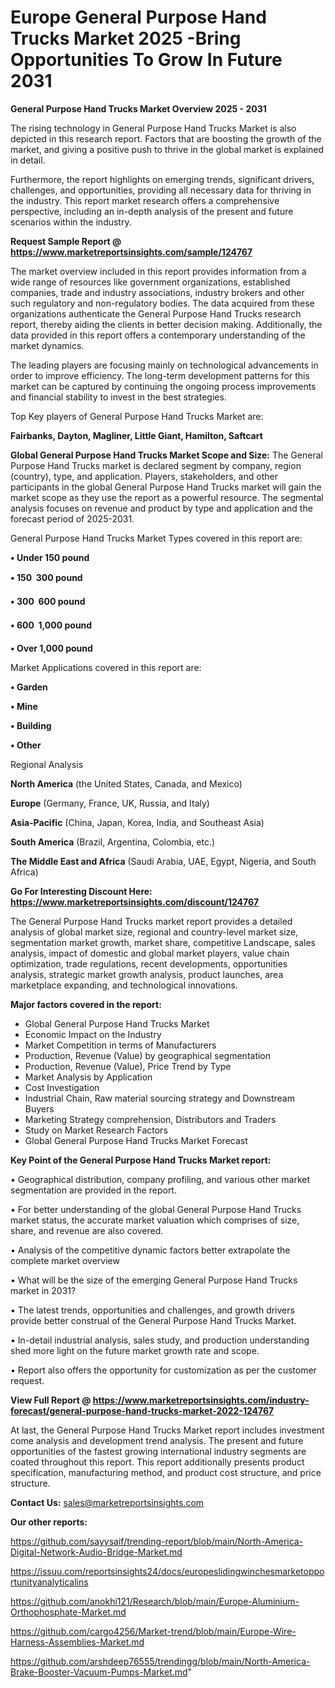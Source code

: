 # Europe General Purpose Hand Trucks Market 2025 -Bring Opportunities To Grow In Future 2031

<Strong> General Purpose Hand Trucks Market Overview 2025 - 2031</strong>

The rising technology in General Purpose Hand Trucks Market is also depicted in this research report. Factors that are boosting the growth of the market, and giving a positive push to thrive in the global market is explained in detail.

Furthermore, the report highlights on emerging trends, significant drivers, challenges, and opportunities, providing all necessary data for thriving in the industry. This report market research offers a comprehensive perspective, including an in-depth analysis of the present and future scenarios within the industry.

<strong>Request Sample Report @ <a href=https://www.marketreportsinsights.com/sample/124767>https://www.marketreportsinsights.com/sample/124767</a></strong>

The market overview included in this report provides information from a wide range of resources like government organizations, established companies, trade and industry associations, industry brokers and other such regulatory and non-regulatory bodies. The data acquired from these organizations authenticate the General Purpose Hand Trucks research report, thereby aiding the clients in better decision making. Additionally, the data provided in this report offers a contemporary understanding of the market dynamics.

The leading players are focusing mainly on technological advancements in order to improve efficiency. The long-term development patterns for this market can be captured by continuing the ongoing process improvements and financial stability to invest in the best strategies.

Top Key players of General Purpose Hand Trucks Market are:

<strong>Fairbanks, Dayton, Magliner, Little Giant, Hamilton, Saftcart</strong>

<strong><b>Global General Purpose Hand Trucks Market Scope and Size:</b></strong>
The General Purpose Hand Trucks market is declared segment by company, region (country), type, and application. Players, stakeholders, and other participants in the global General Purpose Hand Trucks market will gain the market scope as they use the report as a powerful resource. The segmental analysis focuses on revenue and product by type and application and the forecast period of 2025-2031.

General Purpose Hand Trucks Market Types covered in this report are:

<strong>• Under 150 pound

• 150  300 pound

• 300  600 pound

• 600  1,000 pound

• Over 1,000 pound</strong>

Market Applications covered in this report are:

<strong>• Garden

• Mine

• Building

• Other</strong> 

Regional Analysis

<strong>North America</strong> (the United States, Canada, and Mexico)

<strong>Europe</strong> (Germany, France, UK, Russia, and Italy)

<strong>Asia-Pacific</strong> (China, Japan, Korea, India, and Southeast Asia)

<strong>South America</strong> (Brazil, Argentina, Colombia, etc.)

<strong>The Middle East and Africa</strong> (Saudi Arabia, UAE, Egypt, Nigeria, and South Africa)

<strong>Go For Interesting Discount Here: <a href=https://www.marketreportsinsights.com/discount/124767>https://www.marketreportsinsights.com/discount/124767</a></strong>

The General Purpose Hand Trucks market report provides a detailed analysis of global market size, regional and country-level market size, segmentation market growth, market share, competitive Landscape, sales analysis, impact of domestic and global market players, value chain optimization, trade regulations, recent developments, opportunities analysis, strategic market growth analysis, product launches, area marketplace expanding, and technological innovations.

<strong><b>Major factors covered in the report:</b></strong>
<ul>
  <li>Global General Purpose Hand Trucks Market </li>
  <li>Economic Impact on the Industry</li>
  <li>Market Competition in terms of Manufacturers</li>
  <li>Production, Revenue (Value) by geographical segmentation</li>
  <li>Production, Revenue (Value), Price Trend by Type</li>
  <li>Market Analysis by Application</li>
  <li>Cost Investigation</li>
  <li>Industrial Chain, Raw material sourcing strategy and Downstream Buyers</li>
  <li>Marketing Strategy comprehension, Distributors and Traders</li>
  <li>Study on Market Research Factors</li>
  <li>Global General Purpose Hand Trucks Market Forecast</li>
</ul>

<strong><b>Key Point of the General Purpose Hand Trucks Market report:</b></strong>

• Geographical distribution, company profiling, and various other market segmentation are provided in the report.

• For better understanding of the global General Purpose Hand Trucks market status, the accurate market valuation which comprises of size, share, and revenue are also covered.

• Analysis of the competitive dynamic factors better extrapolate the complete market overview

• What will be the size of the emerging General Purpose Hand Trucks market in 2031?

• The latest trends, opportunities and challenges, and growth drivers provide better construal of the General Purpose Hand Trucks Market.

• In-detail industrial analysis, sales study, and production understanding shed more light on the future market growth rate and scope.

• Report also offers the opportunity for customization as per the customer request.

<strong><b>View Full Report @ <a href=https://www.marketreportsinsights.com/industry-forecast/general-purpose-hand-trucks-market-2022-124767>https://www.marketreportsinsights.com/industry-forecast/general-purpose-hand-trucks-market-2022-124767</a></b></strong>


At last, the General Purpose Hand Trucks Market report includes investment come analysis and development trend analysis. The present and future opportunities of the fastest growing international industry segments are coated throughout this report. This report additionally presents product specification, manufacturing method, and product cost structure, and price structure.

<strong>Contact Us:</strong>
sales@marketreportsinsights.com

<strong>Our other reports:</strong>

<a href=https://github.com/sayysaif/trending-report/blob/main/North-America-Digital-Network-Audio-Bridge-Market.md>https://github.com/sayysaif/trending-report/blob/main/North-America-Digital-Network-Audio-Bridge-Market.md</a>

<a href=https://issuu.com/reportsinsights24/docs/europeslidingwinchesmarketopportunityanalyticalins>https://issuu.com/reportsinsights24/docs/europeslidingwinchesmarketopportunityanalyticalins</a>

<a href=https://github.com/anokhi121/Research/blob/main/Europe-Aluminium-Orthophosphate-Market.md>https://github.com/anokhi121/Research/blob/main/Europe-Aluminium-Orthophosphate-Market.md</a>

<a href=https://github.com/cargo4256/Market-trend/blob/main/Europe-Wire-Harness-Assemblies-Market.md>https://github.com/cargo4256/Market-trend/blob/main/Europe-Wire-Harness-Assemblies-Market.md</a>

<a href=https://github.com/arshdeep76555/trendingg/blob/main/North-America-Brake-Booster-Vacuum-Pumps-Market.md>https://github.com/arshdeep76555/trendingg/blob/main/North-America-Brake-Booster-Vacuum-Pumps-Market.md</a>"
